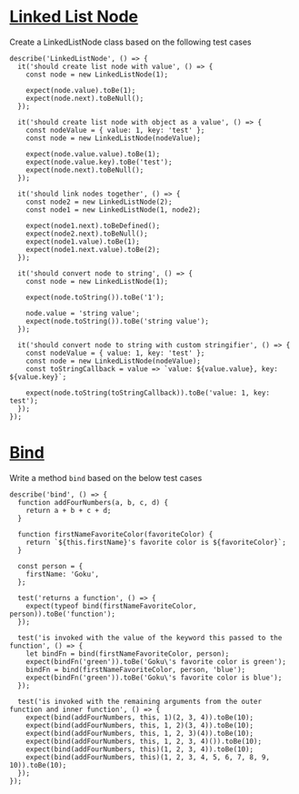 # [Linked List Node](https://www.notion.so/Linked-List-Node-c90a7195978840888f098d7a66a73e5c)
Create a LinkedListNode class based on the following test cases

    describe('LinkedListNode', () => {
      it('should create list node with value', () => {
        const node = new LinkedListNode(1);
    
        expect(node.value).toBe(1);
        expect(node.next).toBeNull();
      });
    
      it('should create list node with object as a value', () => {
        const nodeValue = { value: 1, key: 'test' };
        const node = new LinkedListNode(nodeValue);
    
        expect(node.value.value).toBe(1);
        expect(node.value.key).toBe('test');
        expect(node.next).toBeNull();
      });
    
      it('should link nodes together', () => {
        const node2 = new LinkedListNode(2);
        const node1 = new LinkedListNode(1, node2);
    
        expect(node1.next).toBeDefined();
        expect(node2.next).toBeNull();
        expect(node1.value).toBe(1);
        expect(node1.next.value).toBe(2);
      });
    
      it('should convert node to string', () => {
        const node = new LinkedListNode(1);
    
        expect(node.toString()).toBe('1');
    
        node.value = 'string value';
        expect(node.toString()).toBe('string value');
      });
    
      it('should convert node to string with custom stringifier', () => {
        const nodeValue = { value: 1, key: 'test' };
        const node = new LinkedListNode(nodeValue);
        const toStringCallback = value => `value: ${value.value}, key: ${value.key}`;
    
        expect(node.toString(toStringCallback)).toBe('value: 1, key: test');
      });
    });

# [Bind](https://www.notion.so/Bind-a1be263eb45d42a2b9bce7f4332cc5b0)
Write a method `bind` based on the below test cases

    describe('bind', () => {
      function addFourNumbers(a, b, c, d) {
        return a + b + c + d;
      }
    
      function firstNameFavoriteColor(favoriteColor) {
        return `${this.firstName}'s favorite color is ${favoriteColor}`;
      }
    
      const person = {
        firstName: 'Goku',
      };
    
      test('returns a function', () => {
        expect(typeof bind(firstNameFavoriteColor, person)).toBe('function');
      });
    
      test('is invoked with the value of the keyword this passed to the function', () => {
        let bindFn = bind(firstNameFavoriteColor, person);
        expect(bindFn('green')).toBe('Goku\'s favorite color is green');
        bindFn = bind(firstNameFavoriteColor, person, 'blue');
        expect(bindFn('green')).toBe('Goku\'s favorite color is blue');
      });
    
      test('is invoked with the remaining arguments from the outer function and inner function', () => {
        expect(bind(addFourNumbers, this, 1)(2, 3, 4)).toBe(10);
        expect(bind(addFourNumbers, this, 1, 2)(3, 4)).toBe(10);
        expect(bind(addFourNumbers, this, 1, 2, 3)(4)).toBe(10);
        expect(bind(addFourNumbers, this, 1, 2, 3, 4)()).toBe(10);
        expect(bind(addFourNumbers, this)(1, 2, 3, 4)).toBe(10);
        expect(bind(addFourNumbers, this)(1, 2, 3, 4, 5, 6, 7, 8, 9, 10)).toBe(10);
      });
    });
